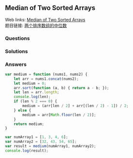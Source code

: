 ## Median of Two Sorted Arrays

Web links: [Median of Two Sorted Arrays](https://leetcode.com/problems/median-of-two-sorted-arrays/description/)  
题目链接: [两个排序数组的中位数](https://leetcode-cn.com/problems/median-of-two-sorted-arrays/description/)

### Questions

### Solutions

### Answers
``` javascript
var medium = function (nums1, nums2) {
	let arr = nums1.concat(nums2);
	let medium = 0;
	arr.sort(function (a, b) { return a - b; });
	let len = arr.length;
	console.log(len);
	if (len % 2 === 0) {
		medium = (arr[len / 2] + arr[(len / 2) - 1]) / 2;
	} else {
		medium = arr[Math.floor(len / 2)];
	}
	return medium;
}

var numArray1 = [1, 3, 4, 6];
var numArray2 = [32, 43, 54, 65];
var result = medium(numArray1, numArray2);
console.log(result);
```